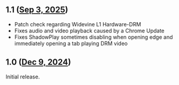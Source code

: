 ## 1.1 ([Sep 3, 2025](https://github.com/ramensoftware/windhawk-mods/blob/fb5aa7b3d86de82a02b608d181be01def5c0afec/mods/shadowplay-do-not-disable.wh.cpp))

* Patch check regarding Widevine L1 Hardware-DRM
* Fixes audio and video playback caused by a Chrome Update
* Fixes ShadowPlay sometimes disabling when opening edge and immediately opening a tab playing DRM video

## 1.0 ([Dec 9, 2024](https://github.com/ramensoftware/windhawk-mods/blob/1fd480af6b69fe3339d52712268afa8a87839f7a/mods/shadowplay-do-not-disable.wh.cpp))

Initial release.
